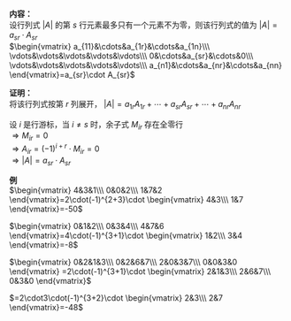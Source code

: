 **内容：**  
设行列式 $|A|$ 的第 $s$ 行元素最多只有一个元素不为零，则该行列式的值为 $|A|=a_{sr}\cdot A_{sr}$  
$\begin{vmatrix}  
a_{11}&\cdots&a_{1r}&\cdots&a_{1n}\\\  
\vdots&\vdots&\vdots&\vdots&\vdots\\\  
0&\cdots&a_{sr}&\cdots&0\\\  
\vdots&\vdots&\vdots&\vdots&\vdots\\\  
a_{n1}&\cdots&a_{nr}&\cdots&a_{nn}  
\end{vmatrix}=a_{sr}\cdot A_{sr}$  
  
**证明：**  
将该行列式按第 $r$ 列展开， $|A|=a_{1r}A_{1r}+\cdots+a_{sr}A_{sr}+\cdots+a_{nr}A_{nr}$  
  
设 $i$ 是行游标，当 $i\neq s$ 时，余子式 $M_{ir}$ 存在全零行  
$\Rightarrow M_{ir}=0$  
$\Rightarrow A_{ir}=(-1)^{i+r}\cdot M_{ir}=0$  
$\Rightarrow|A|=a_{sr}\cdot A_{sr}$  
  
**例**  
$\begin{vmatrix}  
4&3&1\\\  
0&0&2\\\  
1&7&2  
\end{vmatrix}=2\cdot(-1)^{2+3}\cdot  
\begin{vmatrix}  
4&3\\\  
1&7  
\end{vmatrix}=-50$  
  
$\begin{vmatrix}  
0&1&2\\\  
0&3&4\\\  
4&7&6  
\end{vmatrix}=4\cdot(-1)^{3+1}\cdot  
\begin{vmatrix}  
1&2\\\  
3&4  
\end{vmatrix}=-8$  
  
$\begin{vmatrix}  
0&2&1&3\\\  
0&2&6&7\\\  
2&0&3&7\\\  
0&0&3&0  
\end{vmatrix}  
=2\cdot(-1)^{3+1}\cdot  
\begin{vmatrix}  
2&1&3\\\  
2&6&7\\\  
0&3&0  
\end{vmatrix}$  
  
$=2\cdot3\cdot(-1)^{3+2}\cdot  
\begin{vmatrix}  
2&3\\\  
2&7  
\end{vmatrix}=-48$  
